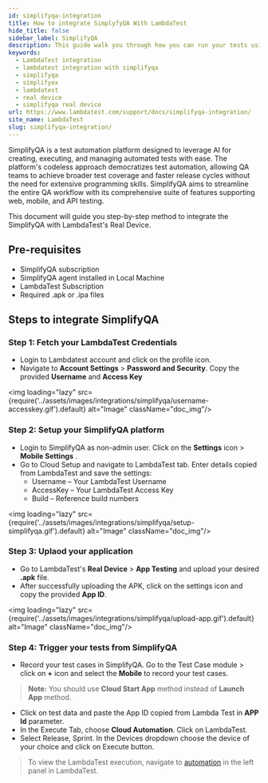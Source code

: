 ```yaml
---
id: simplifyqa-integration
title: How to integrate SimplyfyQA With LambdaTest
hide_title: false
sidebar_label: SimplifyQA
description: This guide walk you through how you can run your tests using simplifyqa after integrating on LambdaTest's real device.
keywords:
  - LambdaTest integration
  - lambdatest integration with simplifyqa
  - simplifyqa
  - simplifyex
  - lambdatest
  - real device
  - simplifyqa real device
url: https://www.lambdatest.com/support/docs/simplifyqa-integration/
site_name: LambdaTest
slug: simplifyqa-integration/
---
```

<script type="application/ld+json"
      dangerouslySetInnerHTML={{ __html: JSON.stringify({
       "@context": "https://schema.org",
        "@type": "BreadcrumbList",
        "itemListElement": [{
          "@type": "ListItem",
          "position": 1,
          "name": "LambdaTest",
          "item": "https://www.lambdatest.com"
        },{
          "@type": "ListItem",
          "position": 2,
          "name": "Support",
          "item": "https://www.lambdatest.com/support/docs/"
        },{
          "@type": "ListItem",
          "position": 3,
          "name": "SimplifyQA Integration",
          "item": "https://www.lambdatest.com/support/docs/simplifyqa-integration/"
        }]
      })
    }}
></script>
SimplifyQA is a test automation platform designed to leverage AI for creating, executing, and managing automated tests with ease. The platform's codeless approach democratizes test automation, allowing QA teams to achieve broader test coverage and faster release cycles without the need for extensive programming skills. SimplifyQA aims to streamline the entire QA workflow with its comprehensive suite of features supporting web, mobile, and API testing.

This document will guide you step-by-step method to integrate the SimplifyQA with LambdaTest's Real Device.

## Pre-requisites 
- SimplifyQA subscription 
- SimplifyQA agent installed in Local Machine 
- LambdaTest Subscription 
- Required .apk or .ipa files

## Steps to integrate SimplifyQA

### Step 1: Fetch your LambdaTest Credentials
- Login to Lambdatest account and click on the profile icon. 
- Navigate to **Account Settings** > **Password and Security**. Copy the provided **Username** and **Access Key**

<img loading="lazy" src={require('../assets/images/integrations/simplifyqa/username-accesskey.gif').default} alt="Image"  className="doc_img"/>

### Step 2: Setup your SimplifyQA platform
- Login to SimplifyQA as non-admin user. Click on the **Settings** icon > **Mobile Settings** .
- Go to Cloud Setup and navigate to LambdaTest tab. Enter details copied from LambdaTest and save the settings:
  - Username – Your LambdaTest Username
  - AccessKey – Your LambdaTest Access Key
  - Build – Reference build numbers

<img loading="lazy" src={require('../assets/images/integrations/simplifyqa/setup-simplifyqa.gif').default} alt="Image"  className="doc_img"/>

### Step 3: Uplaod your application
- Go to LambdaTest's **Real Device** > **App Testing** and upload your desired **.apk** file.
- After successfully uploading the APK, click on the settings icon and copy the provided **App ID**.

<img loading="lazy" src={require('../assets/images/integrations/simplifyqa/upload-app.gif').default} alt="Image"  className="doc_img"/>

### Step 4: Trigger your tests from SimplifyQA
- Record your test cases in SimplifyQA. Go to the Test Case module > click on **+** icon and select the **Mobile** to record your test cases.
> **Note:** You should use **Cloud Start App** method instead of **Launch App** method.
- Click on test data and paste the App ID copied from Lambda Test in **APP Id** parameter.
- In the Execute Tab, choose **Cloud Automation**. Click on LambdaTest.
- Select Release, Sprint. In the Devices dropdown choose the device of your choice and click on Execute button.
> To view the LambdaTest execution, navigate to [automation](https://appautomation.lambdatest.com/build) in the left panel in LambdaTest.
